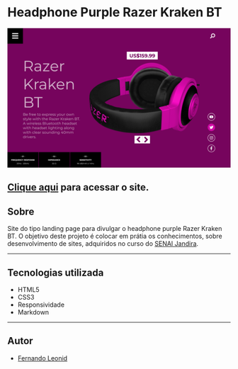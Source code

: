 # Headphone Purple Razer Kraken BT

![](./img/screenshot.png)

[Clique aqui](https://fernandoleonid.github.io/headphone-purple-tb/) para acessar o site.
---
## Sobre
Site do tipo landing page para divulgar o headphone purple Razer Kraken BT.
O objetivo deste projeto é colocar em prátia os conhecimentos, sobre desenvolvimento de sites, adquiridos no curso do [SENAI Jandira](https://jandira.sp.senai.br/).

---
## Tecnologias utilizada
- HTML5
- CSS3
- Responsividade
- Markdown

---
## Autor
- [Fernando Leonid](https://github.com/fernandoleonid)